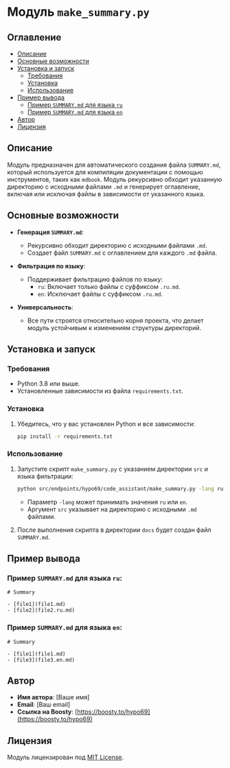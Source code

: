 # Модуль `make_summary.py`

## Оглавление

- [Описание](#описание)
- [Основные возможности](#основные-возможности)
- [Установка и запуск](#установка-и-запуск)
    - [Требования](#требования)
    - [Установка](#установка)
    - [Использование](#использование)
- [Пример вывода](#пример-вывода)
    - [Пример `SUMMARY.md` для языка `ru`](#пример-`SUMMARY.md`-для-языка-`ru`)
    - [Пример `SUMMARY.md` для языка `en`](#пример-`SUMMARY.md`-для-языка-`en`)
- [Автор](#автор)
- [Лицензия](#лицензия)

## Описание

Модуль предназначен для автоматического создания файла `SUMMARY.md`, который используется для компиляции документации с помощью инструментов, таких как `mdbook`. Модуль рекурсивно обходит указанную директорию с исходными файлами `.md` и генерирует оглавление, включая или исключая файлы в зависимости от указанного языка.

## Основные возможности

- **Генерация `SUMMARY.md`**:
    - Рекурсивно обходит директорию с исходными файлами `.md`.
    - Создает файл `SUMMARY.md` с оглавлением для каждого `.md` файла.

- **Фильтрация по языку**:
    - Поддерживает фильтрацию файлов по языку:
        - `ru`: Включает только файлы с суффиксом `.ru.md`.
        - `en`: Исключает файлы с суффиксом `.ru.md`.

- **Универсальность**:
    - Все пути строятся относительно корня проекта, что делает модуль устойчивым к изменениям структуры директорий.

## Установка и запуск

### Требования

- Python 3.8 или выше.
- Установленные зависимости из файла `requirements.txt`.

### Установка

1. Убедитесь, что у вас установлен Python и все зависимости:
   ```bash
   pip install -r requirements.txt
   ```

### Использование

1. Запустите скрипт `make_summary.py` с указанием директории `src` и языка фильтрации:
   ```bash
   python src/endpoints/hypo69/code_assistant/make_summary.py -lang ru src
   ```

   - Параметр `-lang` может принимать значения `ru` или `en`.
   - Аргумент `src` указывает на директорию с исходными `.md` файлами.

2. После выполнения скрипта в директории `docs` будет создан файл `SUMMARY.md`.

## Пример вывода

### Пример `SUMMARY.md` для языка `ru`:
```
# Summary

- [file1](file1.md)
- [file2](file2.ru.md)
```

### Пример `SUMMARY.md` для языка `en`:
```
# Summary

- [file1](file1.md)
- [file3](file3.en.md)
```

## Автор

- **Имя автора**: [Ваше имя]
- **Email**: [Ваш email]
- **Ссылка на Boosty**: [https://boosty.to/hypo69](https://boosty.to/hypo69)

## Лицензия

Модуль лицензирован под [MIT License](../../../LICENSE).